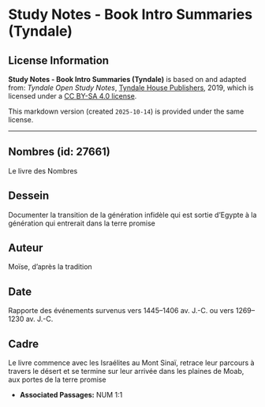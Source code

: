 # Study Notes - Book Intro Summaries (Tyndale)

## License Information

**Study Notes - Book Intro Summaries (Tyndale)** is based on and adapted from: _Tyndale Open Study Notes_, [Tyndale House Publishers](https://tyndaleopenresources.com/), 2019, which is licensed under a [CC BY-SA 4.0 license](https://creativecommons.org/licenses/by-sa/4.0/legalcode.en).

This markdown version (created `2025-10-14`) is provided under the same license.



--------------------------------

## Nombres (id: 27661)

Le livre des Nombres

Dessein
-------

Documenter la transition de la génération infidèle qui est sortie d’Egypte à la génération qui entrerait dans la terre promise

Auteur
------

Moïse, d’après la tradition

Date
----

Rapporte des événements survenus vers 1445–1406 av. J.\-C. ou vers 1269–1230 av. J.\-C.

Cadre
-----

Le livre commence avec les Israélites au Mont Sinaï, retrace leur parcours à travers le désert et se termine sur leur arrivée dans les plaines de Moab, aux portes de la terre promise

* **Associated Passages:** NUM 1:1

